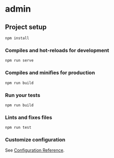 # admin

## Project setup
```
npm install
```

### Compiles and hot-reloads for development
```
npm run serve
```

### Compiles and minifies for production
```
npm run build
```

### Run your tests
```
npm run build
```

### Lints and fixes files
```
npm run test
```

### Customize configuration
See [Configuration Reference](https://cli.vuejs.org/config/).

